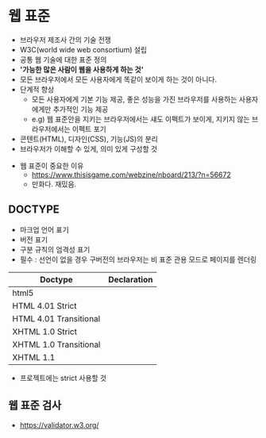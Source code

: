 # 웹 표준
- 브라우저 제조사 간의 기술 전쟁
- W3C(world wide web consortium) 설립
- 공통 웹 기술에 대한 표준 정의
- **'가능한 많은 사람이 웹을 사용하게 하는 것'**
- 모든 브라우저에서 모든 사용자에게 똑같이 보이게 하는 것이 아니다.
- 단계적 향상
  - 모든 사용자에게 기본 기능 제공, 좋은 성능을 가진 브라우저를 사용하는 사용자에게만 추가적인 기능 제공
  - e.g) 웹 표준안을 지키는 브라우저에서는 섀도 이펙트가 보이게, 지키지 않는 브라우저에서는 이펙트 포기
- 콘텐트(HTML), 디자인(CSS), 기능(JS)의 분리
- 브라우저가 이해할 수 있게, 의미 있게 구성할 것

* 웹 표준이 중요한 이유
  - https://www.thisisgame.com/webzine/nboard/213/?n=56672
  - 만화다. 재밌음.

## DOCTYPE
- 마크업 언어 표기
- 버전 표기
- 구분 규칙의 엄격성 표기
- 필수 : 선언이 없을 경우 구버전의 브라우저는 비 표준 관용 모드로 페이지를 렌더링

Doctype | Declaration
--- | ---
html5 | <!DOCTYPE html>
HTML 4.01 Strict | <!DOCTYPE HTML PUBLIC "-//W3C//DTD HTML 4.01//EN" "http://www.w3.org/TR/html4/strict.dtd">
HTML 4.01 Transitional | <!DOCTYPE HTML PUBLIC "-//W3C//DTD HTML 4.01 Transitional//EN" "http://www.w3.org/TR/html4/loose.dtd">
XHTML 1.0 Strict | <!DOCTYPE html PUBLIC "-//W3C//DTD XHTML 1.0 Strict//EN" "http://www.w3.org/TR/xhtml1/DTD/xhtml1-strict.dtd">
XHTML 1.0 Transitional | <!DOCTYPE html PUBLIC "-//W3C//DTD XHTML 1.0 Transitional//EN" "http://www.w3.org/TR/xhtml1/DTD/xhtml1-transitional.dtd">
XHTML 1.1 | <!DOCTYPE html PUBLIC "-//W3C//DTD XHTML 1.1//EN" "http://www.w3.org/TR/xhtml11/DTD/xhtml11.dtd">
- 프로젝트에는 strict 사용할 것

## 웹 표준 검사
- https://validator.w3.org/

